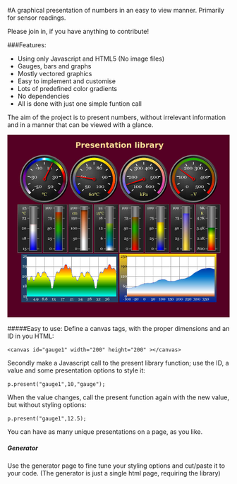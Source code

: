 #A graphical presentation of numbers in an easy to view manner.
Primarily for sensor readings.

Please join in, if you have anything to contribute!

###Features:
* Using only Javascript and HTML5 (No image files)
* Gauges, bars and graphs
* Mostly vectored graphics
* Easy to implement and customise
* Lots of predefined color gradients
* No dependencies
* All is done with just one simple funtion call

The aim of the project is to present numbers, without irrelevant information and in a manner that can be viewed with a glance.

![Overview](https://github.com/paragi/plib/blob/master/present.jpg)

#####Easy to use:
Define a canvas tags, with the proper dimensions and an ID in you HTML:  

    <canvas id="gauge1" width="200" height="200" ></canvas>

Secondly make a Javascript call to the present library function; 
use the ID, a value and some presentation options to  style it:

    p.present("gauge1",10,"gauge");

When the value changes, call the present function again with the new value, but without styling options:

    p.present("gauge1",12.5);

You can have as many unique presentations on a page, as you like.


##### Generator
Use the generator page to fine tune your styling options and cut/paste it to your code.
(The generator is just a single html page, requiring the library)


